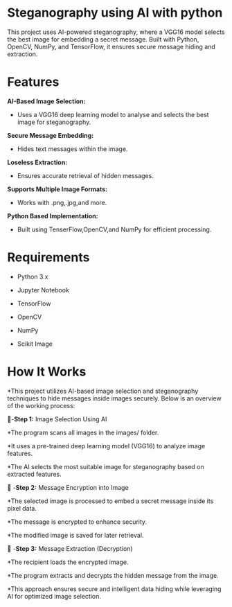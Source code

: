 # Steganography using AI with python
This project uses AI-powered steganography, where a VGG16 model selects the best image for embedding a secret message. Built with Python, OpenCV, NumPy, and TensorFlow, it ensures secure message hiding and extraction.
# Features

**AI-Based Image Selection:**
* Uses a VGG16 deep learning model to analyse and selects the best image for steganography.

**Secure Message Embedding:**
* Hides text messages within the image.

**Loseless Extraction:**
* Ensures accurate retrieval of hidden messages.

**Supports Multiple Image Formats:**
* Works with .png,.jpg,and more.

**Python Based Implementation:**
* Built using TenserFlow,OpenCV,and NumPy for efficient processing.

# Requirements
- Python 3.x

- Jupyter Notebook

- TensorFlow

- OpenCV

- NumPy 

- Scikit Image

 # How It Works

*This project utilizes AI-based image selection and steganography techniques to hide messages inside images securely. Below is an overview of the working process:

🔹-**Step 1:** Image Selection Using AI

*The program scans all images in the images/ folder.

*It uses a pre-trained deep learning model (VGG16) to analyze image features.

*The AI selects the most suitable image for steganography based on extracted features.


🔹 -**Step 2:** Message Encryption into Image

*The selected image is processed to embed a secret message inside its pixel data.

*The message is encrypted to enhance security.

*The modified image is saved for later retrieval.


🔹 -**Step 3:** Message Extraction (Decryption)

*The recipient loads the encrypted image.

*The program extracts and decrypts the hidden message from the image.


*This approach ensures secure and intelligent data hiding while leveraging AI for optimized image selection.

  


